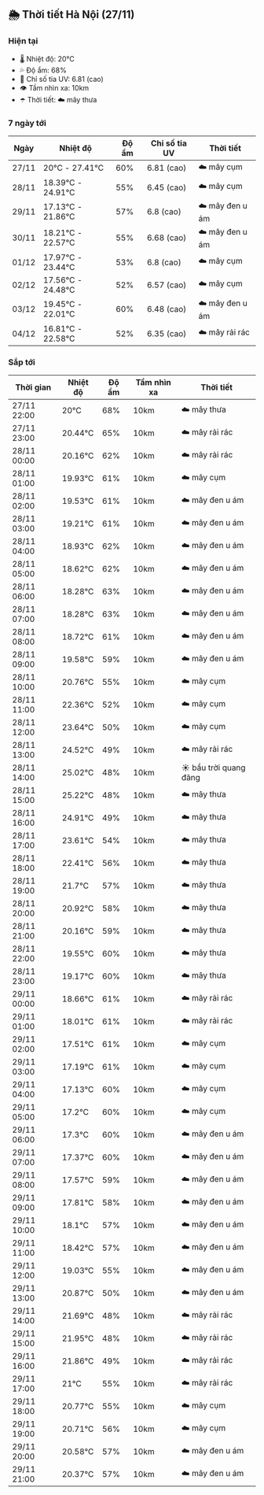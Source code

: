 ## 🌦️ Thời tiết Hà Nội (27/11)

### Hiện tại

- 🌡️ Nhiệt độ: 20℃
- 💦 Độ ẩm: 68%
- 🌟 Chỉ số tia UV: 6.81 (cao)
- 👁️ Tầm nhìn xa: 10km
- ☂️ Thời tiết: ☁️ mây thưa

### 7 ngày tới

| Ngày | Nhiệt độ | Độ ẩm | Chỉ số tia UV | Thời tiết |
| --- | --- | --- | --- | --- |
| 27/11 | 20℃ - 27.41℃ | 60% | 6.81 (cao) | ☁️ mây cụm |
| 28/11 | 18.39℃ - 24.91℃ | 55% | 6.45 (cao) | ☁️ mây cụm |
| 29/11 | 17.13℃ - 21.86℃ | 57% | 6.8 (cao) | ☁️ mây đen u ám |
| 30/11 | 18.21℃ - 22.57℃ | 55% | 6.68 (cao) | ☁️ mây đen u ám |
| 01/12 | 17.97℃ - 23.44℃ | 53% | 6.8 (cao) | ☁️ mây cụm |
| 02/12 | 17.56℃ - 24.48℃ | 52% | 6.57 (cao) | ☁️ mây cụm |
| 03/12 | 19.45℃ - 22.01℃ | 60% | 6.48 (cao) | ☁️ mây đen u ám |
| 04/12 | 16.81℃ - 22.58℃ | 52% | 6.35 (cao) | ☁️ mây rải rác |

### Sắp tới

| Thời gian | Nhiệt độ | Độ ẩm | Tầm nhìn xa | Thời tiết |
| --- | --- | --- | --- | --- |
| 27/11 22:00 | 20℃ | 68% | 10km | ☁️ mây thưa |
| 27/11 23:00 | 20.44℃ | 65% | 10km | ☁️ mây rải rác |
| 28/11 00:00 | 20.16℃ | 62% | 10km | ☁️ mây rải rác |
| 28/11 01:00 | 19.93℃ | 61% | 10km | ☁️ mây cụm |
| 28/11 02:00 | 19.53℃ | 61% | 10km | ☁️ mây đen u ám |
| 28/11 03:00 | 19.21℃ | 61% | 10km | ☁️ mây đen u ám |
| 28/11 04:00 | 18.93℃ | 62% | 10km | ☁️ mây đen u ám |
| 28/11 05:00 | 18.62℃ | 62% | 10km | ☁️ mây đen u ám |
| 28/11 06:00 | 18.28℃ | 63% | 10km | ☁️ mây đen u ám |
| 28/11 07:00 | 18.28℃ | 63% | 10km | ☁️ mây đen u ám |
| 28/11 08:00 | 18.72℃ | 61% | 10km | ☁️ mây đen u ám |
| 28/11 09:00 | 19.58℃ | 59% | 10km | ☁️ mây đen u ám |
| 28/11 10:00 | 20.76℃ | 55% | 10km | ☁️ mây cụm |
| 28/11 11:00 | 22.36℃ | 52% | 10km | ☁️ mây cụm |
| 28/11 12:00 | 23.64℃ | 50% | 10km | ☁️ mây cụm |
| 28/11 13:00 | 24.52℃ | 49% | 10km | ☁️ mây rải rác |
| 28/11 14:00 | 25.02℃ | 48% | 10km | ☀️ bầu trời quang đãng |
| 28/11 15:00 | 25.22℃ | 48% | 10km | ☁️ mây thưa |
| 28/11 16:00 | 24.91℃ | 49% | 10km | ☁️ mây thưa |
| 28/11 17:00 | 23.61℃ | 54% | 10km | ☁️ mây thưa |
| 28/11 18:00 | 22.41℃ | 56% | 10km | ☁️ mây thưa |
| 28/11 19:00 | 21.7℃ | 57% | 10km | ☁️ mây thưa |
| 28/11 20:00 | 20.92℃ | 58% | 10km | ☁️ mây thưa |
| 28/11 21:00 | 20.16℃ | 59% | 10km | ☁️ mây thưa |
| 28/11 22:00 | 19.55℃ | 60% | 10km | ☁️ mây thưa |
| 28/11 23:00 | 19.17℃ | 60% | 10km | ☁️ mây thưa |
| 29/11 00:00 | 18.66℃ | 61% | 10km | ☁️ mây rải rác |
| 29/11 01:00 | 18.01℃ | 61% | 10km | ☁️ mây rải rác |
| 29/11 02:00 | 17.51℃ | 61% | 10km | ☁️ mây cụm |
| 29/11 03:00 | 17.19℃ | 61% | 10km | ☁️ mây cụm |
| 29/11 04:00 | 17.13℃ | 60% | 10km | ☁️ mây cụm |
| 29/11 05:00 | 17.2℃ | 60% | 10km | ☁️ mây cụm |
| 29/11 06:00 | 17.3℃ | 60% | 10km | ☁️ mây đen u ám |
| 29/11 07:00 | 17.37℃ | 60% | 10km | ☁️ mây đen u ám |
| 29/11 08:00 | 17.57℃ | 59% | 10km | ☁️ mây đen u ám |
| 29/11 09:00 | 17.81℃ | 58% | 10km | ☁️ mây đen u ám |
| 29/11 10:00 | 18.1℃ | 57% | 10km | ☁️ mây đen u ám |
| 29/11 11:00 | 18.42℃ | 57% | 10km | ☁️ mây đen u ám |
| 29/11 12:00 | 19.03℃ | 55% | 10km | ☁️ mây đen u ám |
| 29/11 13:00 | 20.87℃ | 50% | 10km | ☁️ mây đen u ám |
| 29/11 14:00 | 21.69℃ | 48% | 10km | ☁️ mây rải rác |
| 29/11 15:00 | 21.95℃ | 48% | 10km | ☁️ mây rải rác |
| 29/11 16:00 | 21.86℃ | 49% | 10km | ☁️ mây rải rác |
| 29/11 17:00 | 21℃ | 55% | 10km | ☁️ mây rải rác |
| 29/11 18:00 | 20.77℃ | 55% | 10km | ☁️ mây cụm |
| 29/11 19:00 | 20.71℃ | 56% | 10km | ☁️ mây cụm |
| 29/11 20:00 | 20.58℃ | 57% | 10km | ☁️ mây đen u ám |
| 29/11 21:00 | 20.37℃ | 57% | 10km | ☁️ mây đen u ám |
